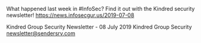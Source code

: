 What happened last week in #InfoSec? Find it out with the Kindred security newsletter!
https://news.infosecgur.us/2019-07-08

Kindred Group Security Newsletter - 08 July 2019
Kindred Group Security
newsletter@sendersrv.com
